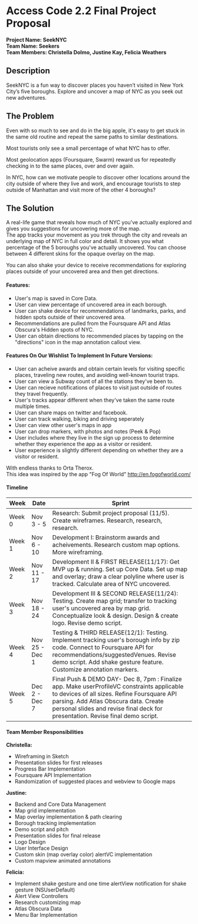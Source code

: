 # Access Code 2.2 Final Project Proposal

**Project Name: SeekNYC**  
**Team Name: Seekers**  
**Team Members: Christella Dolmo, Justine Kay, Felicia Weathers**  

## Description  

SeekNYC is a fun way to discover places you haven’t visited in New York City’s five boroughs. Explore and uncover a map of NYC as you seek out new adventures.  

## The Problem

Even with so much to see and do in the big apple, it's easy to get stuck in the same old routine and repeat the same paths to similar destinations.  

Most tourists only see a small percentage of what NYC has to offer.

Most geolocation apps (Foursquare, Swarm) reward us for repeatedly checking in to the same places, over and over again.

In NYC, how can we motivate people to discover other locations around the city outside of where they live and work, and encourage tourists to step outside of Manhattan and visit more of the other 4 boroughs?

## The Solution

A real-life game that reveals how much of NYC you've actually explored and gives you suggestions for uncovering more of the map.  
The app tracks your movement as you trek through the city and reveals an underlying map of NYC in full color and detail. It shows you what percentage of the 5 boroughs you've actually uncovered.  You can choose between 4 different skins for the opaque overlay on the map.

You can also shake your device to receive recommendations for exploring places outside of your uncovered area and then get directions. 

#### Features:
* User's map is saved in Core Data.  
* User can view percentage of uncovered area in each borough.  
* User can shake device for recommendations of landmarks, parks, and hidden spots outside of their uncovered area.  
* Recommendations are pulled from the Foursquare API and Atlas Obscura's Hidden spots of NYC.  
* User can obtain directions to recommended places by tapping on the "directions" icon in the map annotation callout view.

#### Features On Our Wishlist To Implement In Future Versions:  
* User can acheive awards and obtain certain levels for visiting specific places, traveling new routes, and avoiding well-known tourist traps.
* User can view a Subway count of all the stations they've been to.  
* User can recieve notifications of places to visit just outside of routes they travel frequently.
* User's tracks appear different when they've taken the same route multiple times.
* User can share maps on twitter and facebook.
* User can track walking, biking and driving seperately
* User can view other user's maps in app
* User can drop markers, with photos and notes (Peek & Pop)
* User includes where they live in the sign up process to determine whether they experience the app as a visitor or resident. 
* User experience is slightly different depending on whether they are a visitor or resident.

With endless thanks to Orta Therox.  
This idea was inspired by the app "Fog Of World"
http://en.fogofworld.com/

#### Timeline
| Week | Date | Sprint |
|----|----|---|
| Week 0 | Nov 3 - 5 | Research: Submit project proposal (11/5). Create wireframes. Research, research, research. |
| Week 1 | Nov 6 - 10 | Development I: Brainstorm awards and acheivements. Research custom map options.  More wireframing. |
| Week 2 | Nov 11 - 17 | Development II & FIRST RELEASE(11/17): Get MVP up & running. Set up Core Data. Set up map and overlay; draw a clear polyline where user is tracked. Calculate area of NYC uncovered.  |
| Week 3 | Nov 18 - 24 | Development III & SECOND RELEASE(11/24): Testing. Create map grid; transfer to tracking user's uncovered area by map grid. Conceptualize look & design. Design & create logo.  Revise demo script. |
| Week 4 | Nov 25 - Dec 1 | Testing & THIRD RELEASE(12/1): Testing.  Implement tracking user's borough info by zip code. Connect to Foursquare API for recommendations/suggestedVenues. Revise demo script. Add shake gesture feature.  Customize annotation markers.|
| Week 5 | Dec 2 - Dec 7 | Final Push & DEMO DAY- Dec 8, 7pm : Finalize app. Make userProfileVC constraints applicable to devices of all sizes.  Refine Foursquare API parsing. Add Atlas Obscura data. Create personal slides and revise final deck for presentation.  Revise final demo script.  |

#### Team Member Responsibilities

**Christella:**

- Wireframing in Sketch
- Presentation slides for first releases
- Progress Bar Implementation
- Foursquare API Implementation
- Randomization of suggested places and webview to Google maps

**Justine:**

- Backend and Core Data Management
- Map grid implementation
- Map overlay implementation & path clearing
- Borough tracking implementation
- Demo script and pitch
- Presentation slides for final release
- Logo Design
- User Interface Design
- Custom skin (map overlay color) alertVC implementation
- Custom mapview animated annotations

**Felicia:**

- Implement shake gesture and one time alertView notification for shake gesture (NSUserDefault)
- Alert View Controllers
- Research customizing map
- Atlas Obscura Data
- Menu Bar Implementation



